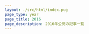 ```yaml
---
layout: ./src/html/index.pug
page_type: year
page_title: 2016
page_description: 2016年公開の記事一覧
---
```

